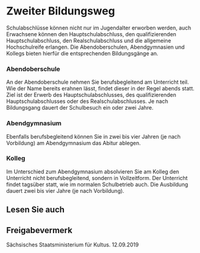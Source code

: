 # Zweiter Bildungsweg

Schulabschlüsse können nicht nur im Jugendalter erworben werden, auch Erwachsene können den Hauptschulabschluss, den qualifizierenden Hauptschulabschluss, den Realschulabschluss und die allgemeine Hochschulreife erlangen. Die Abendoberschulen, Abendgymnasien und Kollegs bieten hierfür die entsprechenden Bildungsgänge an.

### Abendoberschule

An der Abendoberschule nehmen Sie berufsbegleitend am Unterricht teil. Wie der Name bereits erahnen lässt, findet dieser in der Regel abends statt. Ziel ist der Erwerb des Hauptschulabschlusses, des qualifizierenden Hauptschulabschlusses oder des Realschulabschlusses. Je nach Bildungsgang dauert der Schulbesuch ein oder zwei Jahre.

### Abendgymnasium

Ebenfalls berufsbegleitend können Sie in zwei bis vier Jahren (je nach Vorbildung) am Abendgymnasium das Abitur ablegen.

### Kolleg

Im Unterschied zum Abendgymnasium absolvieren Sie am Kolleg den Unterricht nicht berufsbegleitend, sondern in Vollzeitform. Der Unterricht findet tagsüber statt, wie im normalen Schulbetrieb auch. Die Ausbildung dauert zwei bis vier Jahre (je nach Vorbildung).

## Lesen Sie auch

## Freigabevermerk

Sächsisches Staatsministerium für Kultus. 12.09.2019
